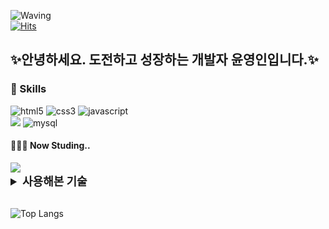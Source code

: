![Waving](https://capsule-render.vercel.app/api?type=waving&height=200&text=Welcome%20To%20My%20Github!&fontAlign=50&fontAlignY=40&fontSize=60&color=#e2aaff)  
[![Hits](https://hits.seeyoufarm.com/api/count/incr/badge.svg?url=https%3A%2F%2Fgithub.com%2Fpurple11-11%2Fhit-counter&count_bg=%23C463ED&title_bg=%23747373&icon=&icon_color=%23E7E7E7&title=hits&edge_flat=false)](https://hits.seeyoufarm.com)  


##  ✨안녕하세요. 도전하고 성장하는 개발자 윤영인입니다.✨



### 🦾 Skills

<!-- Oracle의 요청으로 Java 로고가 Simple Icons에서 삭제되었기에 대신 OpenJDK의 로고를 사용 -->
![html5](https://img.shields.io/badge/html5-E34F26.svg?&style=for-the-badge&logo=html5&logoColor=white)
![css3](https://img.shields.io/badge/css3-1572B6.svg?&style=for-the-badge&logo=css3&logoColor=white)
![javascript](https://img.shields.io/badge/javascript-F7DF1E.svg?&style=for-the-badge&logo=javascript&logoColor=white)
<br />
<img src="https://img.shields.io/badge/Node.js-339933?style=for-the-badge&logo=Node.js&logoColor=white">
![mysql](https://img.shields.io/badge/mysql-4479A1.svg?&style=for-the-badge&logo=mysql&logoColor=white)

#### 👨🏻‍💻 Now Studing..
<img src="https://img.shields.io/badge/React-61DAFB?style=for-the-badge&logo=React&logoColor=white">

<br />

<details>
<summary style="font-size: 18px;"><b>사용해본 기술</b></summary>
<div markdown="1">

![vuedotjs](https://img.shields.io/badge/vue.js-4FC08D.svg?&style=for-the-badge&logo=vuedotjs&logoColor=white)
![java](https://img.shields.io/badge/java-ffffff.svg?&style=for-the-badge&logo=openjdk&logoColor=black)
![springboot](https://img.shields.io/badge/springboot-6DB33F.svg?&style=for-the-badge&logo=springboot&logoColor=white)
![aws](https://img.shields.io/badge/aws-232F3E.svg?&style=for-the-badge&logo=amazonaws&logoColor=white)<br>

</div>
</details>

<br />

![Top Langs](https://github-readme-stats.vercel.app/api/top-langs/?username=purple11-11&layout=compact)
<!-- [![Solved.ac 프로필](http://mazassumnida.wtf/api/v2/generate_badge?boj=oijew)](https://solved.ac/profile/______)  -->
